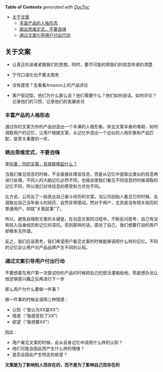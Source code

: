 <!-- START doctoc generated TOC please keep comment here to allow auto update -->
<!-- DON'T EDIT THIS SECTION, INSTEAD RE-RUN doctoc TO UPDATE -->
**Table of Contents**  *generated with [DocToc](https://github.com/thlorenz/doctoc)*

- [关于文案](#%E5%85%B3%E4%BA%8E%E6%96%87%E6%A1%88)
  - [丰富产品的人格形态](#%E4%B8%B0%E5%AF%8C%E4%BA%A7%E5%93%81%E7%9A%84%E4%BA%BA%E6%A0%BC%E5%BD%A2%E6%80%81)
  - [跳出思维定式，不要自嗨](#%E8%B7%B3%E5%87%BA%E6%80%9D%E7%BB%B4%E5%AE%9A%E5%BC%8F%EF%BC%8C%E4%B8%8D%E8%A6%81%E8%87%AA%E5%97%A8)
  - [通过文案引导用户付出行动](#%E9%80%9A%E8%BF%87%E6%96%87%E6%A1%88%E5%BC%95%E5%AF%BC%E7%94%A8%E6%88%B7%E4%BB%98%E5%87%BA%E8%A1%8C%E5%8A%A8)

<!-- END doctoc generated TOC please keep comment here to allow auto update -->

## 关于文案

  - 让真正的读者紧跟我们的思想。同时，要尽可能的把我们的信息传递的清楚

  - 宁可口语化也不要太商务

  - 没有感觉？去看看Amazon上的产品评论

  - 客户驱动型。他们为什么那么说？他们需要什么？他们如何说话，如何评论？记录他们的习惯，记录他们的发展状况

### 丰富产品的人格形态

通过你的文案为你的产品创造出一个丰满的人格形象。除去文案本身的堆砌，如何调取用户的记忆，让用户根据文案，从记忆中选出一个近似的人格形象和产品匹配，是至关重要的一步。

### 跳出思维定式，不要自嗨

[李叫兽：你的文案，具体能唤起什么？](http://uxren.cn/?p=24554&utm_source=tuicool&utm_medium=referral)

当我们看见信息的时候，不会直接处理该信息，而是从记忆中提取出类似的信息再进行处理。不同人的大脑记忆必然不同，也就会使我们看见不同信息的时候调取的记忆不同，所以我们对待信息的感受和方式也不同。

比方说，公司出了一段表达自己奋斗经历的文案。当公司创始人看见它的时候，会调取出自己当年奋斗的经历，自然非常感动。然对于用户，尤其是没有相关经历的普通用户，则就“关我屁事”了。

所以，避免自嗨型文案的关键是，在创造文案的过程中，不断反问思考，自己有没有陷入自身经历和记忆的深坑。否则那样的话，感动了自己，我们想要打动的用户却根本无所谓。

反之，我们应该思考，我们希望用户看见文案的时候能够调用什么样的记忆。不同的记忆会让用户对产品品牌产生不同的认知。

### 通过文案引导用户付出行动

不要想着在用户第一次尝试你的产品的时候把自己的想法灌输给他，而是想办法让他足够感兴趣之后再进行下一步

那么用户为什么要做一件事？

做一件事的时候会调用三种情感：

  - 认知（“我认为XX是XX”）
  - 情感（“我感受到了XX”）
  - 欲望（“我想要XX”）

因此：

  - 用户看见文案的时候，会从自身记忆中调用什么样的认知？
  - 他们可能会因此而产生什么样的情绪？
  - 是否会因此产生特定的欲望？

**文案是为了影响别人而存在的，而不是为了影响自己而存在的**